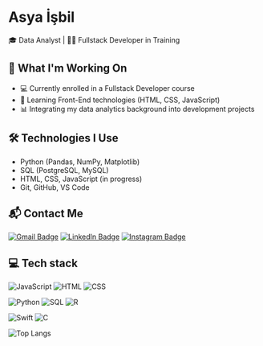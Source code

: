 # Asya İşbil

🎓 Data Analyst | 👩‍💻 Fullstack Developer in Training 

## 🚀 What I'm Working On
- 💻 Currently enrolled in a Fullstack Developer course
- 🧠 Learning Front-End technologies (HTML, CSS, JavaScript)
- 📊 Integrating my data analytics background into development projects

## 🛠️ Technologies I Use
- Python (Pandas, NumPy, Matplotlib)
- SQL (PostgreSQL, MySQL)
- HTML, CSS, JavaScript (in progress)
- Git, GitHub, VS Code

<!--
## 💡 Some of My Projects
- [Data Visualization Project](#) - Created with Python & Matplotlib
- [Personal Portfolio Website](#) - Built with HTML & CSS
- [Simple To-Do List App](#) - My first interactive JavaScript project

## 📈 GitHub Stats
![Asya's GitHub stats](https://github-readme-stats.vercel.app/api?username=asyaisbil&show_icons=true&theme=radical)
-->

## 📬 Contact Me
[![Gmail Badge](https://img.shields.io/badge/-Gmail-D14836?style=flat-square&logo=Gmail&logoColor=white)](mailto:asyaisbill@gmail.com)
[![LinkedIn Badge](https://img.shields.io/badge/-LinkedIn-0077B5?style=flat-square&logo=LinkedIn&logoColor=white)](https://www.linkedin.com/in/asya-isbil/)
[![Instagram Badge](https://img.shields.io/badge/-Instagram-E4405F?style=flat-square&logo=Instagram&logoColor=white)](https://www.instagram.com/commentlines/)  

## 💻 Tech stack 

![JavaScript](https://img.shields.io/badge/JavaScript-F7DF1E?style=for-the-badge&logo=javascript&logoColor=black)
![HTML](https://img.shields.io/badge/HTML-E34F26?style=for-the-badge&logo=html5&logoColor=white)
![CSS](https://img.shields.io/badge/CSS-1572B6?style=for-the-badge&logo=css3&logoColor=white)

![Python](https://img.shields.io/badge/Python-3776AB?style=for-the-badge&logo=python&logoColor=white)
![SQL](https://img.shields.io/badge/SQL-4479A1?style=for-the-badge&logo=postgresql&logoColor=white)
![R](https://img.shields.io/badge/R-276DC3?style=for-the-badge&logo=r&logoColor=white)

![Swift](https://img.shields.io/badge/Swift-FA7343?style=for-the-badge&logo=swift&logoColor=white)
![C](https://img.shields.io/badge/C-A8B9CC?style=for-the-badge&logo=c&logoColor=white)


![Top Langs](https://github-readme-stats.vercel.app/api/top-langs/?username=asyaisbil&layout=compact)


<!--

## 🚀 Featured Projects
- [Project 1](https://github.com/kullanici-adiniz/proje1) - Açıklama
- [Project 2](https://github.com/kullanici-adiniz/proje2) - Açıklama

## 📝 Blog Posts
- [Yazı 1 Başlığı](https://medium.com/@kullaniciadiniz)
- [Yazı 2 Başlığı](https://medium.com/@kullaniciadiniz)

total streak
![GitHub Streak](https://streak-stats.demolab.com?user=asyaisbil&theme=radical)


total contributions, total star vs gösteriyor.
![GitHub Stats](https://github-readme-stats.vercel.app/api?username=asyaisbil&show_icons=true&theme=radical)


profilimde hangi dil hangi oranda kullanılmış grafiği
![Top Langs](https://github-readme-stats.vercel.app/api/top-langs/?username=asyaisbil&layout=compact)

## 🏆 GitHub Trophies (github rozetlerim)
![Trophies](https://github-profile-trophy.vercel.app/?username=asyaisbil&theme=light)

dillerin ikonlarının gelişmiş halleri
<img src="https://cdn.jsdelivr.net/gh/devicons/devicon/icons/python/python-original.svg" width="40" height="40"/>  
<img src="https://cdn.jsdelivr.net/gh/devicons/devicon/icons/javascript/javascript-original.svg" width="40" height="40"/>
-->
